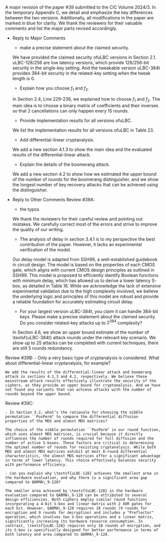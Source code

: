 A major revision of the paper \#39 submitted to the CIC Volume 2024/3. In the temporary Appendix C, we detail and emphasize the key differences between the two versions. Additionally, all modifications in the paper are marked in blue for clarity. We thank the reviewers for their valuable comments and list the major parts revised accordingly.

- Reply to Major Comments
    - make a precise statement about the claimed security.

    We have provided the claimed security ofuLBC versions in Section 2.1. uLBC-128/256 are low latency versions, which provide 128/256-bit security in the single-key setting. And the tweakable version uLBC-384t provides 384-bit security in the related-key setting when the tweak length is 0. 
    
    - Explain how you choose $f_1$ and $f_2$.

    In Section 2.4, Line 229-236, we explained how to choose $f_1$ and $f_2$. The main idea is to choose a binary matrix of coefficients and their inverses so that $2$ cancellations can only happen every 15 rounds.

    - Provide implementation results for all versions ofuLBC.

    We list the implementation results for all versions ofuLBC in Table 23.

    - Add differential-linear cryptanalysis.

    We add a new section 4.1.3 to show the main idea and the evaluated results of the differential-linear attack.

    - Explain the details of the boomerang attack.

    We add a new section 4.2 to show how we estimated the upper bound of the number of rounds for the boomerang distinguisher, and we show the longest number of key recovery attacks that can be achieved using the distinguisher.



- Reply to Other Comments
Review \#39A:
    - the typos
    
    We thank the reviewers for their careful review and pointing out mistakes. We carefully correct most of the errors and strive to improve the quality of our writing.

    - The analysis of delay in section 3.4.1 is to my perspective the best contribution of the paper.  However, it lacks an experimental verification of the model.
    
    Our delay model is adapted from SSH99, a well-established guidebook in circuit design. The model is based on the properties of each CMOS gate, which aligns with current CMOS design principles as outlined in SSH99. This model is proposed to efficiently identify Boolean functions with minimum delay, which has allowed us to derive a lower latency S-box, as detailed in Table 16. While we acknowledge the lack of extensive experimental validation due to the high complexity involved, we believe the underlying logic and principles of this model are robust and provide a reliable foundation for accurately estimating circuit delay.

    - For your largest version uLBC-384t, you claim it can handle 384-bit keys.  Please make a precise statement about the claimed security.  Do you consider related-key attacks up to $2^{384}$ complexity?
    
    In Section 4.6, we show an upper bound estimate of the number of \textsf{uLBC-384t} attack rounds under the relevant key scenario. We show up to 25 attacks can be completed with current techniques, there are still 5 rounds redundancy.


Review \#39B:
    - Only a very basic type of cryptanalysis is considered. What about differential-linear cryptanalysis, for example?

    We add the results of the differential-linear attack and boomerang attack in sections 4.1.3 and 4.2, respectively. We believe these mainstream attack results effectively illustrate the security of the ciphers, as they provide an upper bound for cryptanalysis. And we have not found any variants that can achieve attacks with the number of rounds beyond the upper bound.


Review \#39C:

    - In Section 3.2, what’s the rationale for choosing the nibble permutation ``PosPerm" to compare the differential diffusion properties of the MDS and almost MDS matrices?

    The choice of the nibble permutation ``PosPerm" in our round function, which uses almost MDS matrices, is crucial because it directly influences the number of rounds required for full diffusion and the number of active S-boxes. These factors are critical in determining the optimal number of rounds for resisting cryptanalysis. While both MDS and almost MDS matrices exhibit at most 8-round differential characteristics, the almost MDS matrices offer a significant advantage in terms of lower latency. This choice effectively balances security with performance efficiency.

    - Can you explain why \textsf{uLBC-128} achieves the smallest area in the hardware evaluation, and why there is a significant area gap compared to QARMA\_9-128?

    The smaller area achieved by \textsf{uLBC-128} in the hardware evaluation compared to QARMA\_9-128 can be attributed to several design efficiencies. Both ciphers employ similar round functions incorporating a 4-bit S-box and linear matrix with 2 XOR gates for each bit. However, QARMA\_9-128 requires 18 rounds (9 rounds for encryption and 9 rounds for decryption) and includes a "Preflector" operation, which involves two S-box operations and a linear matrix, significantly increasing its hardware resource consumption. In contrast, \textsf{uLBC-128} requires only 18 rounds of encryption, and its S-box is specifically designed for better performance in terms of both latency and area compared to QARMA\_9-128.

